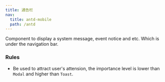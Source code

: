 ```yaml
---
title: 通告栏
nav:
  title: antd-mobile
  path: /antd
---
```


Component to display a system message, event notice and etc. Which is under the navigation bar.

### Rules

- Be used to attract user's attension, the importance level is lower than `Modal` and higher than `Toast`.

<code src="./demos/basic.tsx" />

<API/>